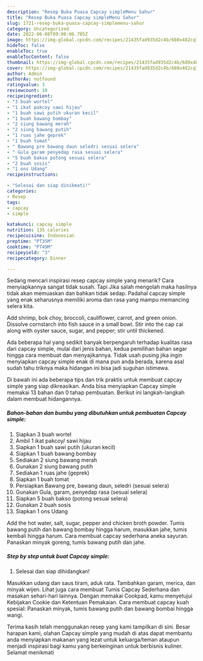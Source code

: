 ```yaml
---
description: "Resep Buka Puasa Capcay simpleMenu Sahur"
title: "Resep Buka Puasa Capcay simpleMenu Sahur"
slug: 1721-resep-buka-puasa-capcay-simplemenu-sahur
category: Uncategorized
date: 2022-06-08T09:08:06.705Z
image: https://img-global.cpcdn.com/recipes/21435fad935d2c4b/680x482cq70/capcay-simple-foto-resep-utama.jpg
hideToc: false
enableToc: true
enableTocContent: false
thumbnail: https://img-global.cpcdn.com/recipes/21435fad935d2c4b/680x482cq70/capcay-simple-foto-resep-utama.jpg
cover: https://img-global.cpcdn.com/recipes/21435fad935d2c4b/680x482cq70/capcay-simple-foto-resep-utama.jpg
author: Admin
authorAv: notfound
ratingvalue: 3
reviewcount: 10
recipeingredient:
- "3 buah wortel"
- "1 ikat pakcoy sawi hijau"
- "1 buah sawi putih ukuran kecil"
- "1 buah bawang bombay"
- "2 siung bawang merah"
- "2 siung bawang putih"
- "1 ruas jahe geprek"
- "1 buah tomat"
- " Bawang pre bawang daun seledri sesuai selera"
- " Gula garam penyedap rasa sesuai selera"
- "5 buah bakso potong sesuai selera"
- "2 buah sosis"
- "1 ons Udang"
recipeinstructions:

- "Selesai dan siap dinikmati!"
categories:
- Resep
tags:
- capcay
- simple

katakunci: capcay simple 
nutrition: 135 calories
recipecuisine: Indonesian
preptime: "PT35M"
cooktime: "PT49M"
recipeyield: "3"
recipecategory: Dinner

---
```



Sedang mencari inspirasi resep capcay simple yang menarik? Cara menyiapkannya sangat tidak susah. Tapi Jika salah mengolah maka hasilnya tidak akan memuaskan dan bahkan tidak sedap. Padahal capcay simple yang enak seharusnya memiliki aroma dan rasa yang mampu memancing selera kita.


Add shrimp, bok choy, broccoli, cauliflower, carrot, and green onion. Dissolve cornstarch into fish sauce in a small bowl. Stir into the cap cai along with oyster sauce, sugar, and pepper; stir until thickened.

Ada beberapa hal yang sedikit banyak berpengaruh terhadap kualitas rasa dari capcay simple, mulai dari jenis bahan, kedua pemilihan bahan segar hingga cara membuat dan menyajikannya. Tidak usah pusing jika ingin menyiapkan capcay simple enak di mana pun anda berada, karena asal sudah tahu triknya maka hidangan ini bisa jadi suguhan istimewa.


Di bawah ini ada beberapa tips dan trik praktis untuk membuat capcay simple yang siap dikreasikan. Anda bisa menyiapkan Capcay simple memakai 13 bahan dan 0 tahap pembuatan. Berikut ini langkah-langkah dalam membuat hidangannya.

<!--inarticleads1-->

##### Bahan-bahan dan bumbu yang dibutuhkan untuk pembuatan Capcay simple:

1. Siapkan 3 buah wortel
1. Ambil 1 ikat pakcoy/ sawi hijau
1. Siapkan 1 buah sawi putih (ukuran kecil)
1. Siapkan 1 buah bawang bombay
1. Sediakan 2 siung bawang merah
1. Gunakan 2 siung bawang putih
1. Sediakan 1 ruas jahe (geprek)
1. Siapkan 1 buah tomat
1. Persiapkan  Bawang pre, bawang daun, seledri (sesuai selera)
1. Gunakan  Gula, garam, penyedap rasa (sesuai selera)
1. Siapkan 5 buah bakso (potong sesuai selera)
1. Gunakan 2 buah sosis
1. Siapkan 1 ons Udang


Add the hot water, salt, sugar, pepper and chicken broth powder. Tumis bawang putih dan bawang bombay hingga harum, masukkan jahe, tumis kembali hingga harum. Cara membuat capcay sederhana aneka sayuran. Panaskan minyak goreng, tumis bawang putih dan jahe. 

<!--inarticleads2-->

##### Step by step untuk buat Capcay simple:


1. Selesai dan siap dihidangkan!

Masukkan udang dan saus tiram, aduk rata. Tambahkan garam, merica, dan minyak wijen. Lihat juga cara membuat Tumis Capcay Sederhana dan masakan sehari-hari lainnya. Dengan memakai Cookpad, kamu menyetujui Kebijakan Cookie dan Ketentuan Pemakaian. Cara membuat capcay kuah spesial: Panaskan minyak, tumis bawang putih dan bawang bombai hingga wangi. 

Terima kasih telah menggunakan resep yang kami tampilkan di sini. Besar harapan kami, olahan Capcay simple yang mudah di atas dapat membantu anda menyiapkan makanan yang lezat untuk keluarga/teman ataupun menjadi inspirasi bagi kamu yang berkeinginan untuk berbisnis kuliner. Selamat menikmati

